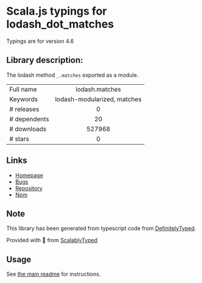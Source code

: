 
# Scala.js typings for lodash_dot_matches

Typings are for version 4.6

## Library description:
The lodash method `_.matches` exported as a module.

|                    |                 |
| ------------------ | :-------------: |
| Full name          | lodash.matches |
| Keywords           | lodash-modularized, matches |
| # releases         | 0 |
| # dependents       | 20 |
| # downloads        | 527968 |
| # stars            | 0 |

## Links
- [Homepage](https://lodash.com/)
- [Bugs](https://github.com/lodash/lodash/issues)
- [Repository](https://github.com/lodash/lodash)
- [Npm](https://www.npmjs.com/package/lodash.matches)
    


## Note
This library has been generated from typescript code from [DefinitelyTyped](https://definitelytyped.org).

Provided with :purple_heart: from [ScalablyTyped](https://github.com/oyvindberg/ScalablyTyped)

## Usage
See [the main readme](../../readme.md) for instructions.


